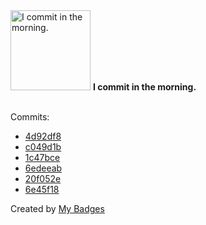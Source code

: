 <img src="https://my-badges.github.io/my-badges/morning-commits.png" alt="I commit in the morning." title="I commit in the morning." width="128">
<strong>I commit in the morning.</strong>
<br><br>

Commits:

- <a href="https://github.com/RAHULKRISHNAKR/Encide-Vibethon/commit/4d92df85ae768d3e9210b4d226ebd56b464a2860">4d92df8</a>
- <a href="https://github.com/RAHULKRISHNAKR/HackerRank_Solutions/commit/c049d1bf38f0034f2a185a53347cc0fe5776b970">c049d1b</a>
- <a href="https://github.com/RAHULKRISHNAKR/HackerRank_Solutions/commit/1c47bce91c0b2c7b762f3e0b9f48e7c735197f1d">1c47bce</a>
- <a href="https://github.com/RAHULKRISHNAKR/LeetCode_Solutions/commit/6edeeabfb8b9c44b4136b57b26ac5b608d363679">6edeeab</a>
- <a href="https://github.com/RAHULKRISHNAKR/Spam-Email-Detection-Using-Tensorflow/commit/20f052e4a56195cb7b26863e1513edd5a6823028">20f052e</a>
- <a href="https://github.com/RAHULKRISHNAKR/Whytebox_mini/commit/6e45f18aa887cdd9a25b832340ec9b2e37922e55">6e45f18</a>


Created by <a href="https://github.com/my-badges/my-badges">My Badges</a>